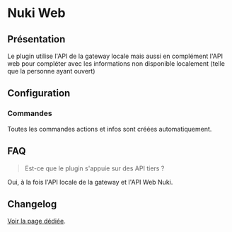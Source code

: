 # Nuki Web

## Présentation

Le plugin utilise l'API de la gateway locale mais aussi en complément l'API web pour compléter avec les informations non disponible localement (telle que la personne ayant ouvert)

## Configuration



### Commandes

Toutes les commandes actions et infos sont créées automatiquement.

## FAQ

> Est-ce que le plugin s'appuie sur des API tiers ?

Oui, à la fois l'API locale de la gateway et l'API Web Nuki.

## Changelog

[Voir la page dédiée](changelog.md).
